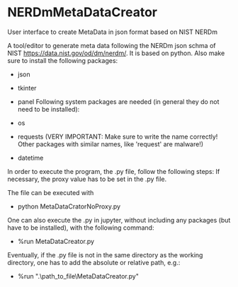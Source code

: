 # NERDmMetaDataCreator
User interface to create MetaData in json format based on NIST NERDm

A tool/editor to generate meta data following the NERDm json schma of NIST https://data.nist.gov/od/dm/nerdm/.
It is based on python.
Also make sure to install the following packages:

- json
- tkinter
- panel
Following system packages are needed (in general they do not need to be installed):

- os
- requests (VERY IMPORTANT: Make sure to write the name correctly! Other packages with similar names, like 'request' are malware!)
- datetime
  
In order to execute the program, the .py file, follow the following steps:
If necessary, the proxy value has to be set in the .py file.

The file can be executed with
- python MetaDataCratorNoProxy.py
  
One can also execute the .py in jupyter, without including any packages (but have to be installed), with the following command:
- %run MetaDataCreator.py
  
Eventually, if the .py file is not in the same directory as the working directory, one has to add the absolute or relative path, e.g.:
- %run ".\path_to_file\MetaDataCreator.py"

